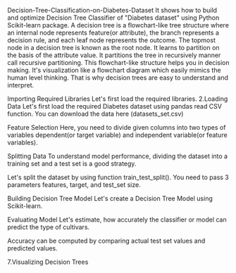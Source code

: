 Decision-Tree-Classification-on-Diabetes-Dataset
It shows how to build and optimize Decision Tree Classifier of "Diabetes dataset" using Python Scikit-learn package. A decision tree is a flowchart-like tree structure where an internal node represents feature(or attribute), the branch represents a decision rule, and each leaf node represents the outcome. The topmost node in a decision tree is known as the root node. It learns to partition on the basis of the attribute value. It partitions the tree in recursively manner call recursive partitioning. This flowchart-like structure helps you in decision making. It's visualization like a flowchart diagram which easily mimics the human level thinking. That is why decision trees are easy to understand and interpret.

Importing Required Libraries Let's first load the required libraries.
2.Loading Data Let's first load the required Diabetes dataset using pandas read CSV function. You can download the data here (datasets_set.csv)

Feature Selection Here, you need to divide given columns into two types of variables dependent(or target variable) and independent variable(or feature variables).

Splitting Data To understand model performance, dividing the dataset into a training set and a test set is a good strategy.

Let's split the dataset by using function train_test_split(). You need to pass 3 parameters features, target, and test_set size.

Building Decision Tree Model Let's create a Decision Tree Model using Scikit-learn.

Evaluating Model Let's estimate, how accurately the classifier or model can predict the type of cultivars.

Accuracy can be computed by comparing actual test set values and predicted values.

7.Visualizing Decision Trees
